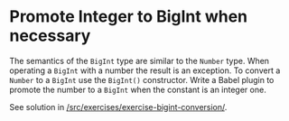 
# Promote Integer to BigInt when necessary

The semantics of the `BigInt` type are similar to the `Number` type.
When operating a `BigInt` with a number the result is an exception. 
To convert a `Number` to a `BigInt` use the `BigInt()` constructor.
Write a Babel plugin to promote the number to a `BigInt` when the constant is an integer one.

See solution in [/src/exercises/exercise-bigint-conversion/](/src/exercises/exercise-bigint-conversion/).